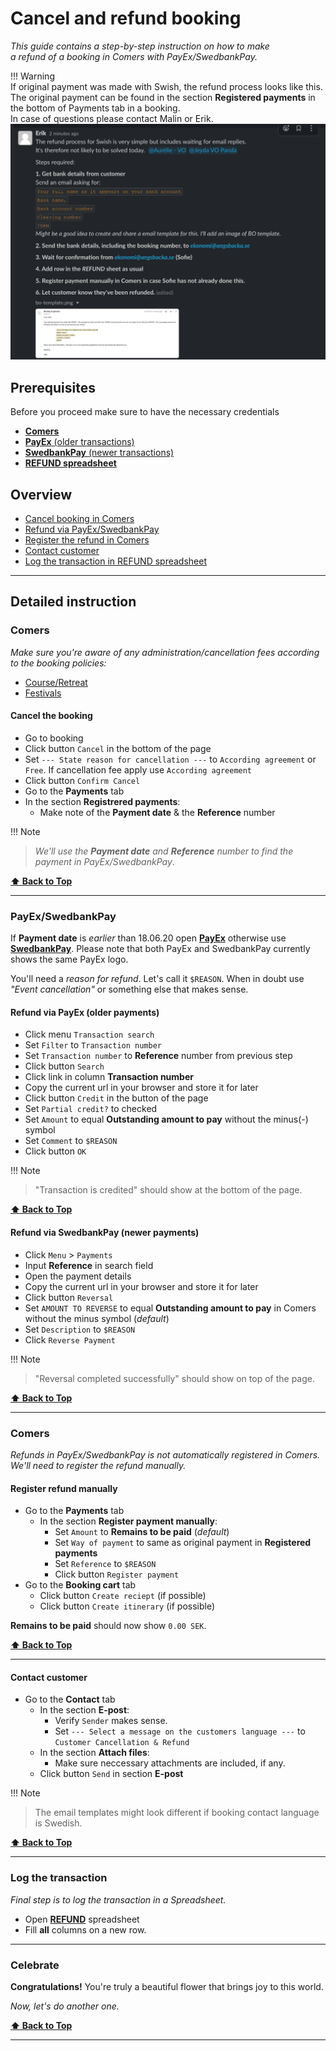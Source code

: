 # Cancel and refund booking  

_This guide contains a step-by-step instruction on how to make  
a refund of a booking in Comers with PayEx/SwedbankPay._  

!!! Warning  
    If original payment was made with Swish, the refund process looks like this.  
    The original payment can be found in the section **Registered payments** in the bottom of Payments tab in a booking.  
    In case of questions please contact Malin or Erik.  
    ![swish-refund](./images/swish-refund.png)  

## Prerequisites  

Before you proceed make sure to have the necessary credentials  

- [**Comers**](https://adminang.comers.se)  
- [**PayEx** (older transactions)](https://secure.payex.com/Admin/Logon.aspx)  
- [**SwedbankPay** (newer transactions)](https://admin.payex.com/psp/login)  
- [**REFUND spreadsheet**](https://docs.google.com/spreadsheets/d/11JW8NCPnV5h49dYcMxpH6dfmC2V1dVvGJWCkPWrYnb4/edit#gid=0)  

## Overview  

- [Cancel booking in Comers](#cancel-the-booking)  
- [Refund via PayEx/SwedbankPay](#payexswedbankpay)  
- [Register the refund in Comers](#register-refund-manually)  
- [Contact customer](#contact-customer)  
- [Log the transaction in REFUND spreadsheet](#log-the-transaction)  

---  

## Detailed instruction  

### Comers  

_Make sure you're aware of any administration/cancellation fees according to the booking policies:_  
 - [Course/Retreat](https://www.angsbacka.com/about-angsbacka/course-retreat-booking-policy/)  
 - [Festivals](https://www.angsbacka.com/about-angsbacka/festival-ticket-policy/)  


#### Cancel the booking  

- Go to booking  
- Click button `Cancel` in the bottom of the page  
- Set `--- State reason for cancellation ---` to `According agreement` or `Free`. If cancellation fee apply use `According agreement`  
- Click button `Confirm Cancel`  
- Go to the **Payments** tab  
- In the section **Registrered payments**:  
    - Make note of the **Payment date** & the **Reference** number  

!!! Note  

> _We'll use the **Payment date** and **Reference** number to find the payment in PayEx/SwedbankPay_.  

**[⬆ Back to Top](#overview)**  

---  

### PayEx/SwedbankPay  

If **Payment date** is _earlier_ than 18.06.20 open [**PayEx**](https://secure.payex.com/Admin/Logon.aspx) otherwise use [**SwedbankPay**](https://admin.payex.com/psp/login). Please note that both PayEx and SwedbankPay currently shows the same PayEx logo.  

You'll need a _reason for refund_. Let's call it `$REASON`. When in doubt use _"Event cancellation"_ or something else that makes sense.  


#### Refund via PayEx (older payments)  

- Click menu `Transaction search`  
- Set `Filter` to `Transaction number`  
- Set `Transaction number` to **Reference** number from previous step  
- Click button `Search`  
- Click link in column **Transaction number**  
- Copy the current url in your browser and store it for later  
- Click button `Credit` in the button of the page  
- Set `Partial credit?` to checked  
- Set `Amount` to equal **Outstanding amount to pay** without the minus(-) symbol  
- Set `Comment` to `$REASON`  
- Click button `OK`  

!!! Note  

> "Transaction is credited" should show at the bottom of the page.  

**[⬆ Back to Top](#overview)**  

#### Refund via SwedbankPay (newer payments)  

- Click `Menu` > `Payments`  
- Input **Reference** in search field  
- Open the payment details  
- Copy the current url in your browser and store it for later  
- Click button `Reversal`  
- Set `AMOUNT TO REVERSE` to equal **Outstanding amount to pay** in Comers without the minus symbol (_default_)  
- Set `Description` to `$REASON`  
- Click `Reverse Payment`  

!!! Note  

> "Reversal completed successfully" should show on top of the page.  

**[⬆ Back to Top](#overview)**  

---  

### Comers  

_Refunds in PayEx/SwedbankPay is not automatically registered in Comers. We'll need to register the refund manually._  

#### Register refund manually  

- Go to the **Payments** tab  
  - In the section **Register payment manually**:  
      - Set `Amount` to **Remains to be paid** (_default_)  
      - Set `Way of payment` to same as original payment in **Registered payments**  
      - Set `Reference` to `$REASON`  
      - Click button `Register payment`  
- Go to the **Booking cart** tab  
    - Click button `Create reciept` (if possible)  
    - Click button `Create itinerary` (if possible)  

**Remains to be paid** should now show `0.00 SEK`.  

**[⬆ Back to Top](#overview)**  

---  

#### Contact customer  

- Go to the **Contact** tab  
    - In the section **E-post**:  
        - Verify `Sender` makes sense.  
        - Set `--- Select a message on the customers language ---` to `Customer Cancellation & Refund`  
    - In the section **Attach files**:  
        - Make sure neccessary attachments are included, if any.  
    - Click button `Send` in section **E-post**  


!!! Note  

> The email templates might look different if booking contact language is Swedish.  

**[⬆ Back to Top](#overview)**  

---  

### Log the transaction  

_Final step is to log the transaction in a Spreadsheet._  

- Open [**REFUND**](https://docs.google.com/spreadsheets/d/11JW8NCPnV5h49dYcMxpH6dfmC2V1dVvGJWCkPWrYnb4/edit#gid=0) spreadsheet  
- Fill **all** columns on a new row.  

---  

### Celebrate  

**Congratulations!** You're truly a beautiful flower that brings joy to this world.  

_Now, let's do another one._  

**[⬆ Back to Top](#overview)**  

---  
